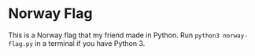 # Norway Flag

This is a Norway flag that my friend made in Python. Run `python3 norway-flag.py` in a terminal if you have Python 3.
